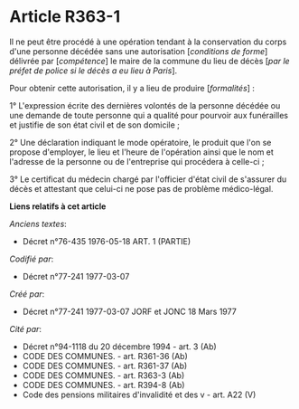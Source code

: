 # Article R363-1

Il ne peut être procédé à une opération tendant à la conservation du corps d'une personne décédée sans une autorisation
[*conditions de forme*] délivrée par [*compétence*] le maire de la commune du lieu de décès [*par le préfet de police si le
décès a eu lieu à Paris*].

Pour obtenir cette autorisation, il y a lieu de produire [*formalités*] :

1° L'expression écrite des dernières volontés de la personne décédée ou une demande de toute personne qui a qualité pour
pourvoir aux funérailles et justifie de son état civil et de son domicile ;

2° Une déclaration indiquant le mode opératoire, le produit que l'on se propose d'employer, le lieu et l'heure de l'opération
ainsi que le nom et l'adresse de la personne ou de l'entreprise qui procédera à celle-ci ;

3° Le certificat du médecin chargé par l'officier d'état civil de s'assurer du décès et attestant que celui-ci ne pose pas de
problème médico-légal.

**Liens relatifs à cet article**

_Anciens textes_:

  - Décret n°76-435 1976-05-18 ART. 1 (PARTIE)

_Codifié par_:

  - Décret n°77-241 1977-03-07

_Créé par_:

  - Décret n°77-241 1977-03-07 JORF et JONC 18 Mars 1977

_Cité par_:

  - Décret n°94-1118 du 20 décembre 1994 - art. 3 (Ab)
  - CODE DES COMMUNES. - art. R361-36 (Ab)
  - CODE DES COMMUNES. - art. R361-37 (Ab)
  - CODE DES COMMUNES. - art. R363-3 (Ab)
  - CODE DES COMMUNES. - art. R394-8 (Ab)
  - Code des pensions militaires d'invalidité et des v - art. A22 (V)
